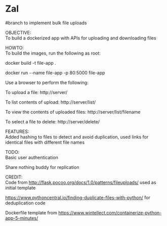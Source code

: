 # Zal

#branch to implement bulk file uploads

OBJECTIVE:  
To build a dockerized app with APIs for uploading and downloading files  

HOWTO:  
To build the images, run the following as root:

docker build -t file-app .  

docker run --name file-app -p 80:5000 file-app

Use a browser to perform the following:

To upload a file:
http://server/

To list contents of upload:
http://server/list/

To view the contents of uploaded files:
http://server/list/filename

To select a file to delete:
http://server/delete/

FEATURES:  
Added hashing to files to detect and avoid duplication, used links for identical files with different file names  

TODO:  
Basic user authentication  

Share nothing buddy for replication  


CREDIT:  
Code from http://flask.pocoo.org/docs/1.0/patterns/fileuploads/ used as initial template  

https://www.pythoncentral.io/finding-duplicate-files-with-python/ for deduplication code  

Dockerfile template from https://www.wintellect.com/containerize-python-app-5-minutes/
